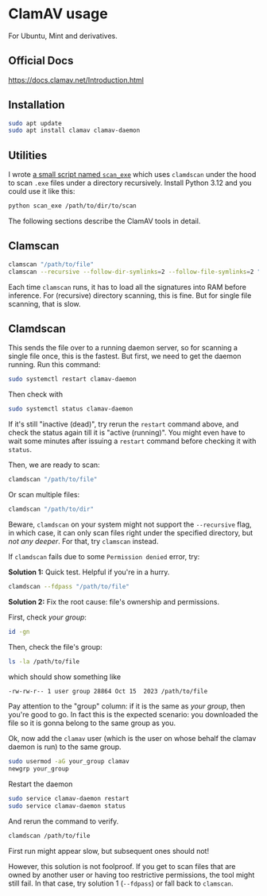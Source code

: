 # ClamAV usage

For Ubuntu, Mint and derivatives.

## Official Docs

<https://docs.clamav.net/Introduction.html>

## Installation

```sh
sudo apt update
sudo apt install clamav clamav-daemon
```

## Utilities

I wrote [a small script named `scan_exe`](../../src/ClamAV/scan_exe.py)
which uses `clamdscan` under the hood to scan `.exe` files
under a directory recursively. Install Python 3.12 and
you could use it like this:

```sh
python scan_exe /path/to/dir/to/scan
```

The following sections describe the ClamAV tools
in detail.

## Clamscan

```sh
clamscan "/path/to/file"
clamscan --recursive --follow-dir-symlinks=2 --follow-file-symlinks=2 "/path/to/dir"
```

Each time `clamscan` runs, it has to load all the signatures into
RAM before inference. For (recursive) directory scanning, this is
fine. But for single file scanning, that is slow.

## Clamdscan

This sends the file over to a running daemon server, so for scanning
a single file once, this is the fastest. But first, we need to get
the daemon running. Run this command:

```sh
sudo systemctl restart clamav-daemon
```

Then check with

```sh
sudo systemctl status clamav-daemon
```

If it's still "inactive (dead)", try rerun the `restart` command
above, and check the status again till it is "active (running)".
You might even have to wait some minutes after issuing a `restart`
command before checking it with `status`.

Then, we are ready to scan:

```sh
clamdscan "/path/to/file"
```

Or scan multiple files:

```sh
clamdscan "/path/to/dir"
```

Beware, `clamdscan` on your system might not support the `--recursive`
flag, in which case, it can only scan files right under the specified
directory, but *not any deeper*. For that, try `clamscan` instead.

If `clamdscan` fails due to some `Permission denied` error, try:

**Solution 1:** Quick test. Helpful if you're in a hurry.

```sh
clamdscan --fdpass "/path/to/file"
```

**Solution 2:** Fix the root cause: file's ownership and permissions.

First, check *your group*:

```sh
id -gn
```

Then, check the file's group:

```sh
ls -la /path/to/file
```

which should show something like

```sh
-rw-rw-r-- 1 user group 28864 Oct 15  2023 /path/to/file
```

Pay attention to the "group" column: if it is the same as
*your group*, then you're good to go. In fact this is the
expected scenario: you downloaded the file so it is gonna
belong to the same group as you.

Ok, now add the `clamav` user (which is the user on whose
behalf the clamav daemon is run) to the same group.

```sh
sudo usermod -aG your_group clamav
newgrp your_group
```

Restart the daemon

```sh
sudo service clamav-daemon restart
sudo service clamav-daemon status
```

And rerun the command to verify.

```sh
clamdscan /path/to/file
```

First run might appear slow, but subsequent ones should not!

However, this solution is not foolproof. If you get to
scan files that are owned by another user or having
too restrictive permissions, the tool might still fail.
In that case, try solution 1 (`--fdpass`) or fall back
to `clamscan`.
